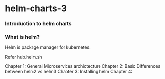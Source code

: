 # helm-charts-3
### Introduction to helm charts

### What is helm?

Helm is package manager for kubernetes.

Refer hub.helm.sh

Chapter 1: General Microservices archictecture
Chapter 2: Basic Differences between helm2 vs helm3
Chapter 3: Installing helm
Chapter 4: 
